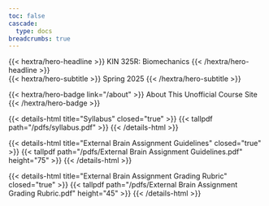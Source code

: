 ```yaml
---
toc: false
cascade:
  type: docs
breadcrumbs: true
---
```


<div class="hx-mt-6 hx-mb-6">
{{< hextra/hero-headline >}}
  KIN 325R: Biomechanics
{{< /hextra/hero-headline >}}
</div>

<div class="hx-mb-12">
{{< hextra/hero-subtitle >}}
  Spring 2025
{{< /hextra/hero-subtitle >}}
</div>

{{< hextra/hero-badge link="/about" >}}
  About This Unofficial Course Site
{{< /hextra/hero-badge >}}

{{< details-html title="Syllabus" closed="true" >}}
{{< tallpdf path="/pdfs/syllabus.pdf" >}}
{{< /details-html >}}

{{< details-html title="External Brain Assignment Guidelines" closed="true" >}}
{{< tallpdf path="/pdfs/External Brain Assignment Guidelines.pdf" height="75" >}}
{{< /details-html >}}

{{< details-html title="External Brain Assignment Grading Rubric" closed="true" >}}
{{< tallpdf path="/pdfs/External Brain Assignment Grading Rubric.pdf" height="45" >}}
{{< /details-html >}}
